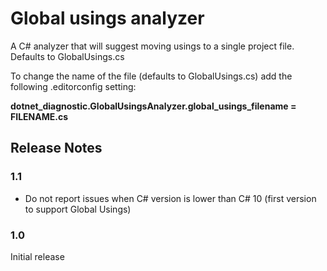 ﻿# Global usings analyzer

A C# analyzer that will suggest moving usings to a single project file. Defaults to GlobalUsings.cs

To change the name of the file (defaults to GlobalUsings.cs) add the following .editorconfig setting:

**dotnet_diagnostic.GlobalUsingsAnalyzer.global_usings_filename = FILENAME.cs**

## Release Notes

### 1.1

- Do not report issues when C# version is lower than C# 10 (first version to support Global Usings) 

### 1.0

Initial release